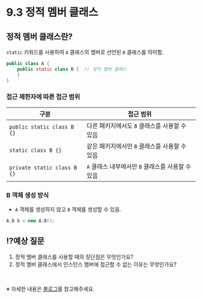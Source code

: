 # 9.3 정적 멤버 클래스

## 정적 멤버 클래스란?
`static` 키워드를 사용하여 `A` 클래스의 멤버로 선언된 `B` 클래스를 의미함.

```java
public class A {
    public static class B {  // 정적 멤버 클래스
    }
}
```

### 접근 제한자에 따른 접근 범위

| 구분 | 접근 범위 |
|------|----------|
| `public static class B {}` | 다른 패키지에서도 `B` 클래스를 사용할 수 있음 |
| `static class B {}` | 같은 패키지에서만 `B` 클래스를 사용할 수 있음 |
| `private static class B {}` | `A` 클래스 내부에서만 `B` 클래스를 사용할 수 있음 |

### B 객체 생성 방식
- `A` 객체를 생성하지 않고 `B` 객체를 생성할 수 있음.

```java
A.B b = new A.B();
```

## ⁉️예상 질문

1. 정적 멤버 클래스를 사용할 때의 장단점은 무엇인가요?
2. 정적 멤버 클래스에서 인스턴스 멤버에 접근할 수 없는 이유는 무엇인가요?

&nbsp;

※ 자세한 내용은 [블로그](https://mandusitstudy.tistory.com/350)를 참고해주세요.